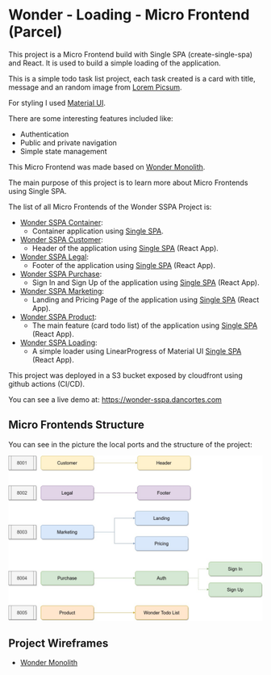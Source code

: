 # Wonder - Loading - Micro Frontend (Parcel)

This project is a Micro Frontend build with Single SPA (create-single-spa) and React. It is used to build a simple loading of the application.

This is a simple todo task list project, each task created is a card with title, message and an random image from [Lorem Picsum](https://picsum.photos).

For styling I used [Material UI](https://material-ui.com).

There are some interesting features included like:

- Authentication
- Public and private navigation
- Simple state management

This Micro Frontend was made based on [Wonder Monolith](https://github.com/dancortes-git/wonder-monolith).

The main purpose of this project is to learn more about Micro Frontends using Single SPA.

The list of all Micro Frontends of the Wonder SSPA Project is:

- [Wonder SSPA Container](https://github.com/dancortes-git/wonder-sspa-container):
  - Container application using [Single SPA](https://single-spa.js.org/).
- [Wonder SSPA Customer](https://github.com/dancortes-git/wonder-sspa-customer):
  - Header of the application using [Single SPA](https://single-spa.js.org/) (React App).
- [Wonder SSPA Legal](https://github.com/dancortes-git/wonder-sspa-legal):
  - Footer of the application using [Single SPA](https://single-spa.js.org/) (React App).
- [Wonder SSPA Purchase](https://github.com/dancortes-git/wonder-sspa-purchase):
  - Sign In and Sign Up of the application using [Single SPA](https://single-spa.js.org/) (React App).
- [Wonder SSPA Marketing](https://github.com/dancortes-git/wonder-sspa-marketing):
  - Landing and Pricing Page of the application using [Single SPA](https://single-spa.js.org/) (React App).
- [Wonder SSPA Product](https://github.com/dancortes-git/wonder-sspa-product):
  - The main feature (card todo list) of the application using [Single SPA](https://single-spa.js.org/) (React App).
- [Wonder SSPA Loading](https://github.com/dancortes-git/wonder-sspa-loading):
  - A simple loader using LinearProgress of Material UI [Single SPA](https://single-spa.js.org/) (React App).

This project was deployed in a S3 bucket exposed by cloudfront using github actions (CI/CD).

You can see a live demo at: https://wonder-sspa.dancortes.com

## Micro Frontends Structure

You can see in the picture the local ports and the structure of the project:

![Wonder Structure](https://raw.githubusercontent.com/dancortes-git/wonder-sspa-container/master/images/wonder-structure.jpg)

## Project Wireframes

- [Wonder Monolith](https://github.com/dancortes-git/wonder-monolith)
